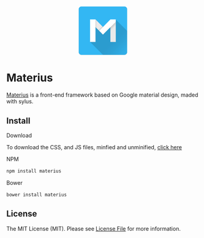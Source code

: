<div align="center">
  <img alt="logo" src="https://raw.githubusercontent.com/materius/framework/master/logo.png" width="128">
</div>

# Materius

[Materius](http://materius.github.io/) is a front-end framework based on Google material design, maded with sylus.

## Install

Download

To download the CSS, and JS files, minfied and unminified, [click here](http://materius.github.io/download.html)

NPM

```bash
npm install materius
```

Bower

```bash
bower install materius
```

## License

The MIT License (MIT). Please see [License File](LICENSE.md) for more information.
